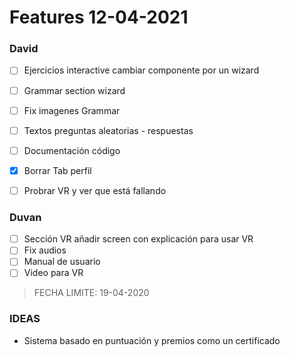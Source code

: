 # Features 12-04-2021

### David
- [ ] Ejercicios interactive cambiar componente por un wizard
- [ ] Grammar section wizard
- [ ] Fix imagenes Grammar
- [ ] Textos preguntas aleatorias  - respuestas
- [ ] Documentación código
- [x] Borrar Tab perfil
- [ ] Probrar VR y ver que está fallando


### Duvan
- [ ] Sección VR añadir screen con explicación para usar VR
- [ ] Fix audios
- [ ] Manual de usuario
- [ ] Video para VR

> FECHA LIMITE: 19-04-2020

### IDEAS

- Sistema basado en puntuación y premios como un certificado 
